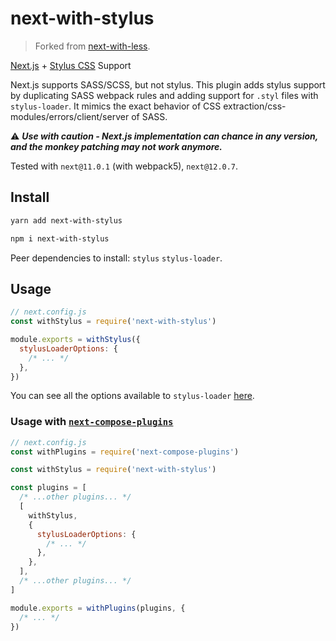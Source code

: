 # next-with-stylus

> Forked from [next-with-less](https://github.com/elado/next-with-less).

[Next.js](https://nextjs.org/) + [Stylus CSS](https://www.stylus.com/) Support

Next.js supports SASS/SCSS, but not stylus. This plugin adds stylus support by duplicating SASS webpack rules and adding support for `.styl` files with `stylus-loader`.
It mimics the exact behavior of CSS extraction/css-modules/errors/client/server of SASS.

⚠️ _**Use with caution - Next.js implementation can chance in any version, and the monkey patching may not work anymore.**_

Tested with `next@11.0.1` (with webpack5), `next@12.0.7`.

## Install

```sh
yarn add next-with-stylus

npm i next-with-stylus
```

Peer dependencies to install: `stylus` `stylus-loader`.

## Usage

```js
// next.config.js
const withStylus = require('next-with-stylus')

module.exports = withStylus({
  stylusLoaderOptions: {
    /* ... */
  },
})
```

You can see all the options available to `stylus-loader` [here](https://webpack.js.org/loaders/stylus-loader/#options).

### Usage with [`next-compose-plugins`](https://github.com/cyrilwanner/next-compose-plugins)

```js
// next.config.js
const withPlugins = require('next-compose-plugins')

const withStylus = require('next-with-stylus')

const plugins = [
  /* ...other plugins... */
  [
    withStylus,
    {
      stylusLoaderOptions: {
        /* ... */
      },
    },
  ],
  /* ...other plugins... */
]

module.exports = withPlugins(plugins, {
  /* ... */
})
```

